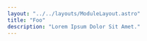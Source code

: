 ```yaml
---
layout: "../../layouts/ModuleLayout.astro"
title: "Foo"
description: "Lorem Ipsum Dolor Sit Amet."
---
```

